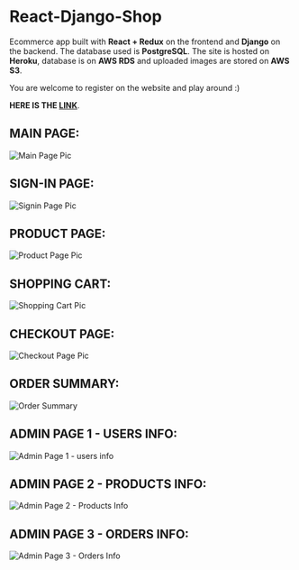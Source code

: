 # React-Django-Shop
Ecommerce app built with **React + Redux** on the frontend and **Django** on the backend. The database used is **PostgreSQL**. The site is hosted on **Heroku**, database is on **AWS RDS** and uploaded images are stored on **AWS S3**.

You are welcome to register on the website and play around :)

**HERE IS THE [LINK](https://react-django-appstore.herokuapp.com/)**.

## MAIN PAGE:

![Main Page Pic](https://i.imgur.com/qtf9tA6.jpg)


## SIGN-IN PAGE:

![Signin Page Pic](https://i.imgur.com/31FEnrb.jpg)

## PRODUCT PAGE:

![Product Page Pic](https://i.imgur.com/dxGSE6q.jpg)

## SHOPPING CART:

![Shopping Cart Pic](https://i.imgur.com/ekKYihK.jpg)

## CHECKOUT PAGE:

![Checkout Page Pic](https://i.imgur.com/goLCLR4.jpg)

## ORDER SUMMARY:

![Order Summary](https://i.imgur.com/p97zMJ5.jpg)

## ADMIN PAGE 1 - USERS INFO:

![Admin Page 1 - users info](https://i.imgur.com/79xw8Vf.jpg)

## ADMIN PAGE 2 - PRODUCTS INFO:

![Admin Page 2 - Products Info](https://i.imgur.com/HKBWAf6.jpg)

## ADMIN PAGE 3 - ORDERS INFO:

![Admin Page 3 - Orders Info](https://i.imgur.com/VygSC6B.jpg)
